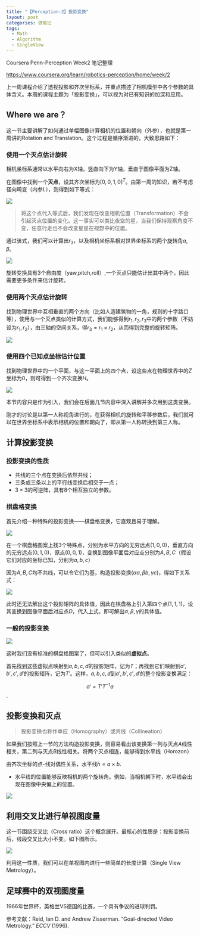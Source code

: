 ```yaml
---
title: "【Perception-2】投影变换"
layout: post
categories: 做笔记
tags:
  - Math
  - Algorithm
  - SingleView
---
```


Coursera Penn-Perception Week2 笔记整理

https://www.coursera.org/learn/robotics-perception/home/week/2

<!-- more -->

上一周课程介绍了透视投影和齐次坐标系，并重点描述了相机模型中各个参数的具体含义。本周的课程主题为「投影变换」，可以视为对已有知识的加深和应用。

## Where we are？

这一节主要讲解了如何通过单幅图像计算相机的位置和朝向（外参），也就是第一周讲的Rotation and Translation。这个过程是循序渐进的，大致思路如下：

### 使用一个灭点估计旋转

相机坐标系通常以水平向右为X轴，竖直向下为Y轴，垂直于图像平面为Z轴。

在图像中找到一个**灭点**，设其齐次坐标为$[0,0,1,0]^T$。由第一周的知识，若不考虑径向畸变（内参$L$），则得到如下等式：

![](https://github.com/HusterHope/blogimage/raw/master/PennP2-1.jpg)

> 将这个点代入等式后，我们发现在改变相机位置（Transformation）不会引起灭点位置的变化。这一事实可以类比夜空的星，当我们保持观察角度不变，任意行走也不会改变星星在视野中的位置。

通过该式，我们可以计算出$r_3$，以及相机坐标系相对世界坐标系的两个旋转角$\alpha,\beta$。

![](https://github.com/HusterHope/blogimage/raw/master/PennP2-2.jpg)

旋转变换具有3个自由度（yaw,pitch,roll）,一个灭点只能估计出其中两个，因此需要更多条件来估计旋转。

### 使用两个灭点估计旋转

找到物理世界中互相垂直的两个方向（比如人造建筑物的一角，规则的十字路口等），使用与一个灭点类似的计算方式，我们能够得到$r_1,r_2,r_3$中的两个参数（不妨设为$r_1,r_2$），由三轴的空间关系，得$r_3=r_1\times r_2$，从而得到完整的旋转矩阵。

![](https://github.com/HusterHope/blogimage/raw/master/PennP2-3.jpg)

### 使用四个已知点坐标估计位置

找到物理世界中的一个平面，与这一平面上的四个点，设这些点在物理世界中的$Z$坐标为0，则可得到一个齐次变换$H$。

![](https://github.com/HusterHope/blogimage/raw/master/PennP2-4.jpg)

本节内容只是作为引入，我们会在后面几节内容中深入讲解并多次用到这类变换。

刚才的讨论是以第一人称视角进行的，在获得相机的旋转和平移参数后，我们就可以在世界坐标系中表示相机的位置和朝向了，即从第一人称转换到第三人称。

## 计算投影变换

### 投影变换的性质

* 共线的三个点在变换后依然共线；
* 三条或三条以上的平行线变换后相交于一点；
* $3\times3$的可逆阵，具有8个相互独立的参数。

### 棋盘格变换

首先介绍一种特殊的投影变换——棋盘格变换，它直观且易于理解。

![](https://github.com/HusterHope/blogimage/raw/master/PennP2-5.jpg)

在一个棋盘格图案上找3个特殊点，分别为水平方向的无穷远点$(1,0,0)$，垂直方向的无穷远点$(0,1,0)$，原点$(0,0,1)$，变换到图像平面后对应点分别为$A,B,C$（假设它们对应的坐标已知，分别为$a,b,c$）

因为$A,B,C$均不共线，可以令它们为基，构造投影变换$(\alpha a,\beta b,\gamma c)$，得如下关系式：

![](https://github.com/HusterHope/blogimage/raw/master/PennP2-6.jpg)

此时还无法解出这个投影矩阵的具体值，因此在棋盘格上引入第四个点$(1,1,1)$，设其变换到图像平面后对应点$D$，代入上式，即可解出$\alpha,\beta,\gamma$的具体值。

### 一般的投影变换

![](https://github.com/HusterHope/blogimage/raw/master/PennP2-7.jpg)

这时我们没有标准的棋盘格图案了，但可以引入类似的**虚拟点**。

首先找到这些虚拟点映射到$a,b,c,d$的投影矩阵，记为$T$；再找到它们映射到$a',b',c',d'$的投影矩阵，记为$T'$。这样，$a,b,c,d$到$a',b',c',d'$的整个投影变换满足：

$$a'=T'T^{-1}a$$.

## 投影变换和灭点

> 投影变换也称作单应（Homography）或共线（Collineation）

如果我们按照上一节的方法构造投影变换，则容易看出该变换第一列与灭点$A$线性相关，第二列与灭点$B$线性相关。将两个灭点相连，能够得到水平线（Horozon）

由齐次坐标的点-线对偶性关系，水平线$h=a\times b$.

* 水平线的位置能够反映相机的两个旋转角。例如，当相机朝下时，水平线会出现在图像中央偏上的位置。

![](https://github.com/HusterHope/blogimage/raw/master/PennP2-9.jpg)

## 利用交叉比进行单视图度量

这一节围绕交叉比（Cross ratio）这个概念展开。最核心的性质是：投影变换前后，线段交叉比大小不变。如下图所示。

![](https://github.com/HusterHope/blogimage/raw/master/PennP2-1.jpg)

利用这一性质，我们可以在单视图内进行一些简单的长度计算（Single View Metrology）。

## 足球赛中的双视图度量

1966年世界杯，英格兰VS德国的比赛，一个具有争议的进球判罚。

参考文献：Reid, Ian D. and Andrew Zisserman. “Goal-directed Video Metrology.” *ECCV* (1996).